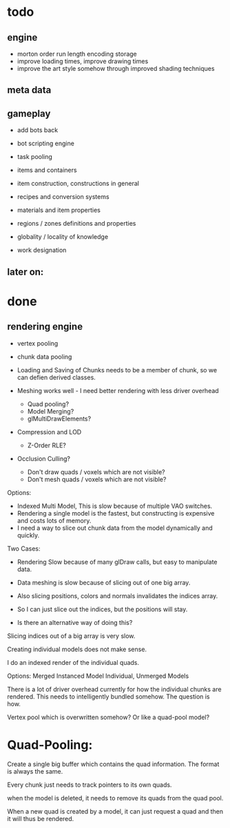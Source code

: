 # todo

## engine

- morton order run length encoding storage
- improve loading times, improve drawing times
- improve the art style somehow through improved shading techniques


## meta data

## gameplay

- add bots back
- bot scripting engine
- task pooling

- items and containers
- item construction, constructions in general
- recipes and conversion systems
- materials and item properties
- regions / zones definitions and properties
- globality / locality of knowledge
- work designation

later on:
-

# done

## rendering engine

- vertex pooling
- chunk data pooling


- Loading and Saving of Chunks needs to be a member of chunk,
so we can defien derived classes.

- Meshing works well - I need better rendering with less driver overhead
  - Quad pooling?
  - Model Merging?
  - glMultiDrawElements?

- Compression and LOD
  - Z-Order RLE?

- Occlusion Culling?
  - Don't draw quads / voxels which are not visible?
  - Don't mesh quads / voxels which are not visible?






Options:
- Indexed Multi Model, This is slow because of multiple VAO switches.
- Rendering a single model is the fastest, but constructing is expensive and costs lots of memory.
- I need a way to slice out chunk data from the model dynamically and quickly.



Two Cases:
- Rendering Slow because of many glDraw calls, but easy to manipulate data.
- Data meshing is slow because of slicing out of one big array.
- Also slicing positions, colors and normals invalidates the indices array.

- So I can just slice out the indices, but the positions will stay.
- Is there an alternative way of doing this?

Slicing indices out of a big array is very slow.

Creating individual models does not make sense.

I do an indexed render of the individual quads.



Options: Merged Instanced Model
Individual, Unmerged Models


There is a lot of driver overhead currently for how the individual chunks are rendered.
This needs to intelligently bundled somehow. The question is how.

Vertex pool which is overwritten somehow?
Or like a quad-pool model?



# Quad-Pooling:

Create a single big buffer which contains the quad information. The format is always the same.

Every chunk just needs to track pointers to its own quads.

when the model is deleted, it needs to remove its quads from the quad pool.

When a new quad is created by a model, it can just request a quad and then it will thus be rendered.
